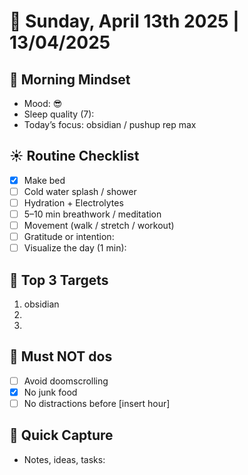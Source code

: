 # 📅 Sunday, April 13th 2025 | 13/04/2025

## 🧠 Morning Mindset
- Mood: 😎
- Sleep quality (7): 
- Today’s focus: obsidian / pushup rep max

## ☀️ Routine Checklist
- [x] Make bed
- [ ] Cold water splash / shower
- [ ] Hydration + Electrolytes
- [ ] 5–10 min breathwork / meditation
- [ ] Movement (walk / stretch / workout)
- [ ] Gratitude or intention:
- [ ] Visualize the day (1 min):

## 🏹 Top 3 Targets
1. obsidian
2. 
3. 

## 🧭 Must NOT dos
- [ ] Avoid doomscrolling
- [x] No junk food
- [ ] No distractions before [insert hour]

## 🧾 Quick Capture
- Notes, ideas, tasks:
